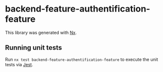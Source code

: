# backend-feature-authentification-feature

This library was generated with [Nx](https://nx.dev).

## Running unit tests

Run `nx test backend-feature-authentification-feature` to execute the unit tests via [Jest](https://jestjs.io).
